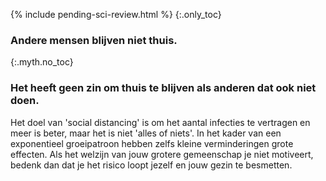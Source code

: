 
{% include pending-sci-review.html %}
{:.only_toc} 
 ### Andere mensen blijven niet thuis. 

 {:.myth.no_toc} 
 ### Het heeft geen zin om thuis te blijven als anderen dat ook niet doen. 

Het doel van 'social distancing' is om het aantal infecties te vertragen en meer is beter, maar het is niet 'alles of niets'. In het kader van een exponentieel groeipatroon hebben zelfs kleine verminderingen grote effecten. Als het welzijn van jouw grotere gemeenschap je niet motiveert, bedenk dan dat je het risico loopt jezelf en jouw gezin te besmetten.
